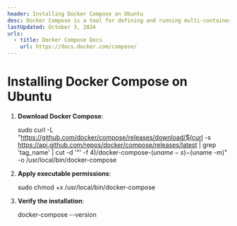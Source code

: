 ```yaml
---
header: Installing Docker Compose on Ubuntu
desc: Docker Compose is a tool for defining and running multi-container Docker applications using a simple YAML file.
lastUpdated: October 3, 2024
urls:
  - title: Docker Compose Docs
    url: https://docs.docker.com/compose/
---
```


# Installing Docker Compose on Ubuntu

1. **Download Docker Compose**:
   
   sudo curl -L "https://github.com/docker/compose/releases/download/$(curl -s https://api.github.com/repos/docker/compose/releases/latest | grep 'tag_name' | cut -d '\"' -f 4)/docker-compose-$(uname -s)-$(uname -m)" -o /usr/local/bin/docker-compose

2. **Apply executable permissions**:
   
   sudo chmod +x /usr/local/bin/docker-compose

3. **Verify the installation**:
   
   docker-compose --version
